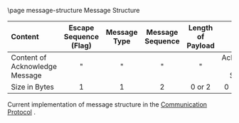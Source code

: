 \page message-structure Message Structure

| Content       | Escape Sequence (Flag) | Message Type | Message Sequence| Length of Payload | Payload | CRC | Escape Sequence (Flag)
| :------------- | :----------: | :-----------: | :-----------: | :-----------: | :-----------: | :-----------: | :-----------: |
| Content of Acknowledge Message     | \" | \" | \" | \"  | Acknowledged Message Sequence | \"  | \" 
| Size in Bytes | 1 | 1 | 2 | 0 or 2 | 0 - (2^16-1) | 4 | 1

Current implementation of message structure in the
[Communication Protocol](https://github.com/DavidRisch/crossing_consoles/blob/master/src/communication/ProtocolDefinition.h)
.